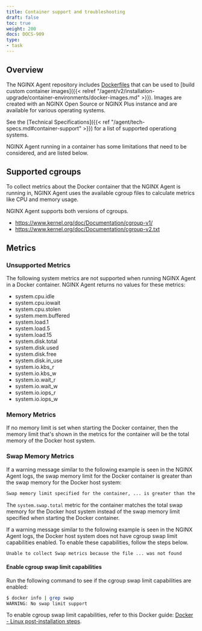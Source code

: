 ```yaml
---
title: Container support and troubleshooting
draft: false
toc: true
weight: 200
docs: DOCS-909
type:
- task
---
```


## Overview

The NGINX Agent repository includes [Dockerfiles](https://github.com/nginx/agent/tree/main/scripts/docker) that can be used to [build custom container images]({{< relref "/agent/v2/installation-upgrade/container-environments/docker-images.md" >}}). Images are created with an NGINX Open Source or NGINX Plus instance and are available for various operating systems.

See the [Technical Specifications]({{< ref "/agent/tech-specs.md#container-support" >}}) for a list of supported operationg systems.

NGINX Agent running in a container has some limitations that need to be considered, and are listed below.

## Supported cgroups

To collect metrics about the Docker container that the NGINX Agent is running in, NGINX Agent uses the available cgroup files to calculate metrics like CPU and memory usage.

NGINX Agent supports both versions of cgroups.

- https://www.kernel.org/doc/Documentation/cgroup-v1/
- https://www.kernel.org/doc/Documentation/cgroup-v2.txt

## Metrics

### Unsupported Metrics

The following system metrics are not supported when running NGINX Agent in a Docker container. NGINX Agent returns no values for these metrics:

- system.cpu.idle
- system.cpu.iowait
- system.cpu.stolen
- system.mem.buffered
- system.load.1
- system.load.5
- system.load.15
- system.disk.total
- system.disk.used
- system.disk.free
- system.disk.in_use
- system.io.kbs_r
- system.io.kbs_w
- system.io.wait_r
- system.io.wait_w
- system.io.iops_r
- system.io.iops_w

### Memory Metrics

If no memory limit is set when starting the Docker container, then the memory limit that's shown in the metrics for the container will be the total memory of the Docker host system.

### Swap Memory Metrics

If a warning message similar to the following example is seen in the NGINX Agent logs, the swap memory limit for the Docker container is greater than the swap memory for the Docker host system:

```bash
Swap memory limit specified for the container, ... is greater than the host system swap memory ...
```

The `system.swap.total` metric for the container matches the total swap memory for the Docker host system instead of the swap memory limit specified when starting the Docker container.

If a warning message similar to the following example is seen in the NGINX Agent logs, the Docker host system does not have cgroup swap limit capabilities enabled. To enable these capabilities, follow the steps below.

```bash
Unable to collect Swap metrics because the file ... was not found
```

#### Enable cgroup swap limit capabilities

Run the following command to see if the cgroup swap limit capabilities are enabled:

```bash
$ docker info | grep swap
WARNING: No swap limit support
```

To enable cgroup swap limit capabilities, refer to this Docker guide: [Docker - Linux post-installation steps](https://docs.docker.com/engine/install/linux-postinstall/#your-kernel-does-not-support-cgroup-swap-limit-capabilities).
